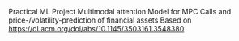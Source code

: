 Practical ML Project
Multimodal attention Model for MPC Calls and price-/volatility-prediction of financial assets 
Based on https://dl.acm.org/doi/abs/10.1145/3503161.3548380
